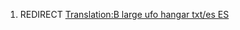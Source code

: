 1.  REDIRECT [Translation:B large ufo hangar txt/es
    ES](Translation:B_large_ufo_hangar_txt/es_ES "wikilink")